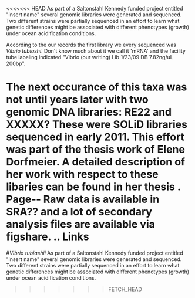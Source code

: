 <<<<<<< HEAD
As part of a Saltonstahl Kennedy funded project entitled "insert name" several genomic libraries were generated and sequenced. Two different strains were partially sequenced in an effort to learn what genetic differences might be associated with different phenotypes (growth) under ocean acidification conditions. 

According to the our records the first library we every sequenced was *Vibrio tubiashi*. Don't know much about it we call it 'mRNA' and the facility tube labeling indicated "Vibrio (our writing) Lib 1/23/09 DB 7.82ng/uL 200bp". 


The next occurance of this taxa was not until years later with two genomic DNA libraries: RE22 and XXXXX? These were SOLiD libraries sequenced in early 2011. This effort was part of the thesis work of Elene Dorfmeier. A detailed description of her work with respect to these libaries can be found in her thesis <add link>. Page-- Raw data is available in SRA?? and a lot of secondary analysis files are available via figshare. 
..
Links
=======
#_Vibrio tubiashii_
As part of a Saltonstahl Kennedy funded project entitled "insert name" several genomic libraries were generated and sequenced. Two different strains were partially sequenced in an effort to learn what genetic differences might be associated with different phenotypes (growth) under ocean acidification conditions. 
>>>>>>> FETCH_HEAD
